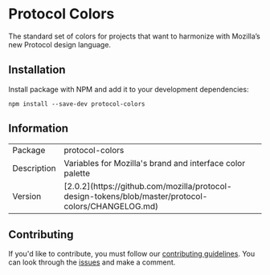 # Protocol Colors

The standard set of colors for projects that want to harmonize with Mozilla’s new Protocol design language.

## Installation

Install package with NPM and add it to your development dependencies:

`npm install --save-dev protocol-colors`

## Information

<table>
<tr>
<td>Package</td><td>protocol-colors</td>
</tr>
<tr>
<td>Description</td>
<td>Variables for Mozilla's brand and interface color palette</td>
</tr>
<tr>
<td>Version</td>
<td>[2.0.2](https://github.com/mozilla/protocol-design-tokens/blob/master/protocol-colors/CHANGELOG.md)</td>
</tr>
</table>

## Contributing

If you'd like to contribute, you must follow our [contributing guidelines](https://github.com/mozilla/protocol-design-tokens/blob/master/protocol-colors/CONTRIBUTING.md). You can look through the [issues](https://github.com/mozilla/protocol-design-tokens/issues/new) and make a comment.
